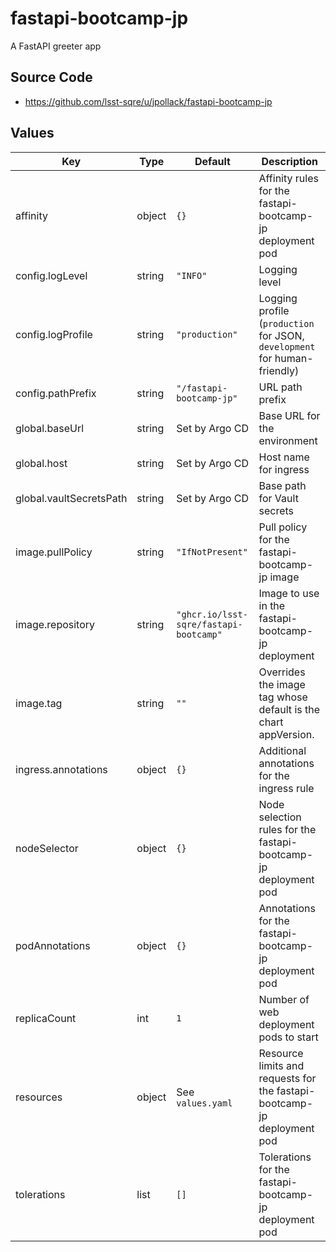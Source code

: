 # fastapi-bootcamp-jp

A FastAPI greeter app

## Source Code

* <https://github.com/lsst-sqre/u/jpollack/fastapi-bootcamp-jp>

## Values

| Key | Type | Default | Description |
|-----|------|---------|-------------|
| affinity | object | `{}` | Affinity rules for the fastapi-bootcamp-jp deployment pod |
| config.logLevel | string | `"INFO"` | Logging level |
| config.logProfile | string | `"production"` | Logging profile (`production` for JSON, `development` for human-friendly) |
| config.pathPrefix | string | `"/fastapi-bootcamp-jp"` | URL path prefix |
| global.baseUrl | string | Set by Argo CD | Base URL for the environment |
| global.host | string | Set by Argo CD | Host name for ingress |
| global.vaultSecretsPath | string | Set by Argo CD | Base path for Vault secrets |
| image.pullPolicy | string | `"IfNotPresent"` | Pull policy for the fastapi-bootcamp-jp image |
| image.repository | string | `"ghcr.io/lsst-sqre/fastapi-bootcamp"` | Image to use in the fastapi-bootcamp-jp deployment |
| image.tag | string | `""` | Overrides the image tag whose default is the chart appVersion. |
| ingress.annotations | object | `{}` | Additional annotations for the ingress rule |
| nodeSelector | object | `{}` | Node selection rules for the fastapi-bootcamp-jp deployment pod |
| podAnnotations | object | `{}` | Annotations for the fastapi-bootcamp-jp deployment pod |
| replicaCount | int | `1` | Number of web deployment pods to start |
| resources | object | See `values.yaml` | Resource limits and requests for the fastapi-bootcamp-jp deployment pod |
| tolerations | list | `[]` | Tolerations for the fastapi-bootcamp-jp deployment pod |
